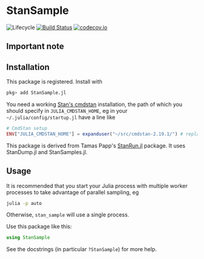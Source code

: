 # StanSample

![Lifecycle](https://img.shields.io/badge/lifecycle-experimental-orange.svg)<!--
![Lifecycle](https://img.shields.io/badge/lifecycle-maturing-blue.svg)
![Lifecycle](https://img.shields.io/badge/lifecycle-stable-green.svg)
![Lifecycle](https://img.shields.io/badge/lifecycle-retired-orange.svg)
![Lifecycle](https://img.shields.io/badge/lifecycle-archived-red.svg)
![Lifecycle](https://img.shields.io/badge/lifecycle-dormant-blue.svg) -->
[![Build Status](https://travis-ci.org/StanJulia/StanSample.jl.svg?branch=master)](https://travis-ci.org/StanJulia/StanSample.jl)
[![codecov.io](http://codecov.io/github/StanJulia/StanSample.jl/coverage.svg?branch=master)](http://codecov.io/github/StanJulia/StanSample.jl?branch=master)

## Important note

## Installation

This package is registered. Install with

```julia
pkg> add StanSample.jl
```

You need a working [Stan's cmdstan](https://mc-stan.org/users/interfaces/cmdstan.html) installation, the path of which you should specify in `JULIA_CMDSTAN_HOME`, eg in your `~/.julia/config/startup.jl` have a line like
```julia
# CmdStan setup
ENV["JULIA_CMDSTAN_HOME"] = expanduser("~/src/cmdstan-2.19.1/") # replace with your path
```

This package is derived from Tamas Papp's [StanRun.jl](https://github.com/tpapp/StanRun.jl) package. It uses StanDump.jl and StanSamples.jl. 

## Usage

It is recommended that you start your Julia process with multiple worker processes to take advantage of parallel sampling, eg

```sh
julia -p auto
```

Otherwise, `stan_sample` will use a single process.

Use this package like this:

```julia
using StanSample
```

See the docstrings (in particular `?StanSample`) for more help.
